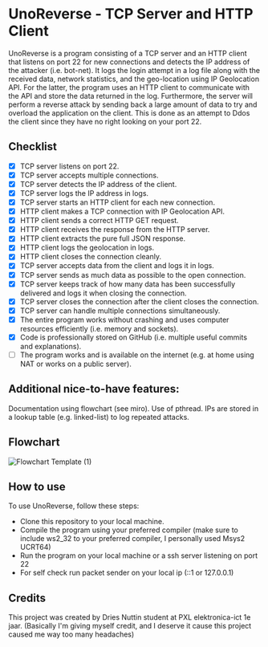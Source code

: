# UnoReverse - TCP Server and HTTP Client
UnoReverse is a program consisting of a TCP server and an HTTP client that listens on port 22 for new connections and detects the IP address of the attacker (i.e. bot-net). It logs the login attempt in a log file along with the received data, network statistics, and the geo-location using IP Geolocation API. For the latter, the program uses an HTTP client to communicate with the API and store the data returned in the log. Furthermore, the server will perform a reverse attack by sending back a large amount of data to try and overload the application on the client. This is done as an attempt to Ddos the client since they have no  right looking on your port 22.

## Checklist
- [x] TCP server listens on port 22.
- [x] TCP server accepts multiple connections.
- [x] TCP server detects the IP address of the client.
- [x] TCP server logs the IP address in logs.
- [x] TCP server starts an HTTP client for each new connection.
- [x] HTTP client makes a TCP connection with IP Geolocation API.
- [x] HTTP client sends a correct HTTP GET request.
- [x] HTTP client receives the response from the HTTP server.
- [x] HTTP client extracts the pure full JSON response.
- [x] HTTP client logs the geolocation in logs.
- [x] HTTP client closes the connection cleanly.
- [x] TCP server accepts data from the client and logs it in logs.
- [x] TCP server sends as much data as possible to the open connection.
- [x] TCP server keeps track of how many data has been successfully delivered and logs it when closing the connection.
- [x] TCP server closes the connection after the client closes the connection.
- [x] TCP server can handle multiple connections simultaneously.
- [x] The entire program works without crashing and uses computer resources efficiently (i.e. memory and sockets).
- [x] Code is professionally stored on GitHub (i.e. multiple useful commits and explanations).
- [ ] The program works and is available on the internet (e.g. at home using NAT or works on a public server).

 ## Additional nice-to-have features:
Documentation using flowchart (see miro).
Use of pthread.
IPs are stored in a lookup table (e.g. linked-list) to log repeated attacks.

## Flowchart
![Flowchart Template (1)](https://github.com/driesnuttin25/HTTP-client-project/assets/114076101/6cc047f8-e321-4797-928d-d81843e62d41)


## How to use
To use UnoReverse, follow these steps:
- Clone this repository to your local machine.
- Compile the program using your preferred compiler (make sure to include ws2_32 to your preferred compiler, I personally used Msys2 UCRT64)
- Run the program on your local machine or a ssh server listening on port 22
- For self check run packet sender on your local ip (::1 or 127.0.0.1)

## Credits
This project was created by Dries Nuttin student at PXL elektronica-ict 1e jaar. (Basically I'm giving myself credit, and I deserve it cause this project caused me way too many headaches)
